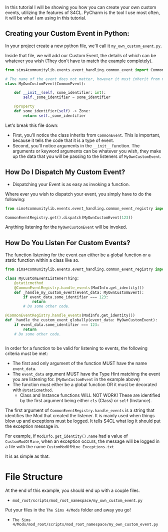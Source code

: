 In this tutorial I will be showing you how you can create your own custom events, utilizing the features of S4CL.
PyCharm is the tool I use most often, it will be what I am using in this tutorial.

## Creating your Custom Event in Python:
In your project create a new python file, we'll call it `my_own_custom_event.py`.

Inside that file, we will add our Custom Event, the details of which can be whatever you wish (They don't have to match the example completely).

```Python
from sims4communitylib.events.event_handling.common_event import CommonEvent

# The name of the event does not matter, however it must inherit from CommonEvent.
class MyOwnCustomEvent(CommonEvent):

    def __init__(self, some_identifier: int):
        self._some_identifier = some_identifier

    @property
    def some_identifier(self) -> Zone:
        return self._some_identifier
```
Let's break this file down:
- First, you'll notice the class inherits from `CommonEvent`. This is important, because it tells the code that it is a type of event.
- Second, you'll notice arguments in the `__init__` function. The arguments or keyword arguments can be whatever you wish, they make up the data that you will be passing to the listeners of `MyOwnCustomEvent`.

## How Do I Dispatch My Custom Event?
- Dispatching your Event is as easy as invoking a function.

Where ever you wish to dispatch your event, you simply have to do the following:
```Python
from sims4communitylib.events.event_handling.common_event_registry import CommonEventRegistry

CommonEventRegistry.get().dispatch(MyOwnCustomEvent(123))
```

Anything listening for the `MyOwnCustomEvent` will be invoked.

## How Do You Listen For Custom Events?

The function listening for the event can either be a global function or a static function within a class like so.

```Python
from sims4communitylib.events.event_handling.common_event_registry import CommonEventRegistry

class MyCustomEventListenerThing:
    @staticmethod
    @CommonEventRegistry.handle_events(ModInfo.get_identity())
    def _handle_my_custom_event(event_data: MyOwnCustomEvent):
        if event_data.some_identifier === 123:
            return
        # Do some other code.

@CommonEventRegistry.handle_events(ModInfo.get_identity())
def _handle_the_custom_event_globally(event_data: MyOwnCustomEvent):
    if event_data.some_identifier === 123:
        return
    # Do some other code.
    
```

In order for a function to be valid for listening to events, the following criteria must be met:

- The first and only argument of the function MUST have the name `event_data`.
- The `event_data` argument MUST have the Type Hint matching the event you are listening for. (`MyOwnCustomEvent` in the example above)
- The function must either be a global function OR it must be decorated with `@staticmethod`.
  - Class and Instance functions WILL NOT WORK! These are identified by the first argument being either `cls` (Class) or `self` (Instance).

The first argument of `CommonEventRegistry.handle_events` is a string that identifies the Mod that created the listener. It is mainly used when things blow up and exceptions must be logged. It tells S4CL what log it should put the exception message in.


For example, if `ModInfo.get_identity().name` had a value of `CustomModOfMine`, when an exception occurs, the message will be logged in a file with the name `CustomModOfMine_Exceptions.txt`

It is as simple as that.

# File Structure
At the end of this example, you should end up with a couple files.
- `mod_root/scripts/mod_root_namespace/my_own_custom_event.py`

Put your files in the `The Sims 4/Mods` folder and away you go!

- `The Sims 4/Mods/mod_root/scripts/mod_root_namespace/my_own_custom_event.py`